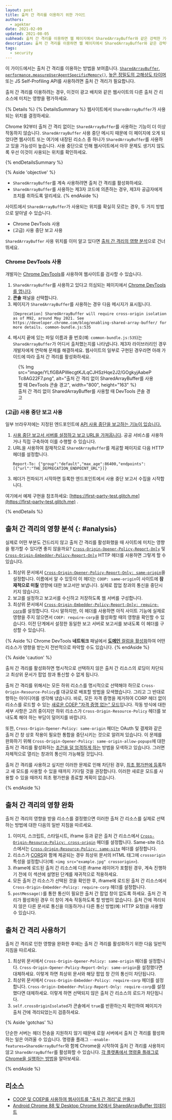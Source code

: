 ```yaml
---
layout: post
title: 출처 간 격리를 이용하기 위한 가이드
authors:
  - agektmr
date: 2021-02-09
updated: 2021-08-05
subhead: 출처 간 격리를 이용하면 웹 페이지에서 SharedArrayBuffer와 같은 강력한 기능을 사용할 수 있습니다. 이 문서에서는 웹사이트에서 출처 간 격리를 이용하는 방법을 설명합니다.
description: 출처 간 격리를 이용하면 웹 페이지에서 SharedArrayBuffer와 같은 강력한 기능을 사용할 수 있습니다. 이 문서에서는 웹사이트에서 출처 간 격리를 이용하는 방법을 설명합니다.
tags:
  - security
---
```


이 가이드에서는 출처 간 격리를 이용하는 방법을 보여줍니다. [`SharedArrayBuffer`](https://developer.mozilla.org/docs/Web/JavaScript/Reference/Global_Objects/SharedArrayBuffer), [`performance.measureUserAgentSpecificMemory()`](/monitor-total-page-memory-usage/), [높은 정밀도의 고해상도 타이머](https://developer.chrome.com/blog/cross-origin-isolated-hr-timers/) 또는 JS Self-Profiling API를 사용하려면 출처 간 격리가 필요합니다.

출처 간 격리를 이용하려는 경우, 이것이 광고 배치와 같은 웹사이트의 다른 출처 간 리소스에 미치는 영향을 평가하세요.

{% Details %} {% DetailsSummary %} 웹사이트에서 `SharedArrayBuffer`가 사용되는 위치를 결정하세요.

Chrome 92부터 출처 간 격리 없이는 `SharedArrayBuffer`를 사용하는 기능이 더 이상 작동하지 않습니다. `SharedArrayBuffer` 사용 중단 메시지 때문에 이 페이지에 오게 되었다면 웹사이트 또는 여기에 내장된 리소스 중 하나가 `SharedArrayBuffer`를 사용하고 있을 가능성이 높습니다. 사용 중단으로 인해 웹사이트에서 아무 문제도 생기지 않도록 우선 이것이 사용되는 위치를 확인하세요.

{% endDetailsSummary %}

{% Aside 'objective' %}

- `SharedArrayBuffer`를 계속 사용하려면 출처 간 격리를 활성화하세요.
- `SharedArrayBuffer`를 사용하는 제3자 코드에 의존하는 경우, 제3자 공급자에게 조치를 취하도록 알리세요. {% endAside %}

사이트에서 `SharedArrayBuffer`가 사용되는 위치를 확실히 모르는 경우, 두 가지 방법으로 알아낼 수 있습니다.

- Chrome DevTools 사용
- (고급) 사용 중단 보고 사용

`SharedArrayBuffer` 사용 위치를 이미 알고 있다면 [출처 간 격리의 영향 분석](#analysis)으로 건너뛰세요.

### Chrome DevTools 사용

개발자는 [Chrome DevTools](https://developers.google.com/web/tools/chrome-devtools/open)를 사용하여 웹사이트를 검사할 수 있습니다.

1. `SharedArrayBuffer`를 사용하고 있다고 의심되는 페이지에서 [Chrome DevTools를 엽니다](https://developers.google.com/web/tools/chrome-devtools/open).
2. **콘솔** 패널을 선택합니다.
3. 페이지가 `SharedArrayBuffer`를 사용하는 경우 다음 메시지가 표시됩니다.
    ```text
    [Deprecation] SharedArrayBuffer will require cross-origin isolation as of M92, around May 2021. See https://developer.chrome.com/blog/enabling-shared-array-buffer/ for more details. common-bundle.js:535
    ```
4. 메시지 끝에 있는 파일 이름과 줄 번호(예: `common-bundle.js:535`)는 `SharedArrayBuffer`가 어디서 출처했는지를 나타냅니다. 제3자 라이브러리인 경우 개발자에게 연락해 문제를 해결하세요. 웹사이트의 일부로 구현된 경우라면 아래 가이드에 따라 출처 간 격리를 활성화하세요.

<figure>{% Img src="image/YLflGBAPWecgtKJLqCJHSzHqe2J2/GOgkyjAabePTc8AG22F7.png", alt="출처 간 격리 없이 SharedArrayBuffer를 사용할 때 DevTools 콘솔 경고", width="800", height="163" %} <figcaption>출처 간 격리 없이 SharedArrayBuffer를 사용할 때 DevTools 콘솔 경고</figcaption></figure>

### (고급) 사용 중단 보고 사용

일부 브라우저에는 지정된 엔드포인트에 [API 사용 중단을 보고하는 기능이 있습니다.](https://wicg.github.io/deprecation-reporting/)

1. [사용 중단 보고서 서버를 설정하고 보고 URL을 가져옵니다](/coop-coep/#set-up-reporting-endpoint). 공공 서비스를 사용하거나 직접 구축하여 이를 수행할 수 있습니다.
2. URL을 사용하여 잠재적으로 `SharedArrayBuffer`를 제공할 페이지로 다음 HTTP 헤더를 설정합니다.
    ```http
    Report-To: {"group":"default","max_age":86400,"endpoints":[{"url":"THE_DEPRECATION_ENDPOINT_URL"}]}
    ```
3. 헤더가 전파되기 시작하면 등록한 엔드포인트에서 사용 중단 보고서 수집을 시작합니다.

여기에서 예제 구현을 참조하세요: [https://first-party-test.glitch.me](https://first-party-test.glitch.me) .

{% endDetails %}

## 출처 간 격리의 영향 분석 {: #analysis}

실제로 어떤 부분도 건드리지 않고 출처 간 격리를 활성화했을 때 사이트에 미치는 영향을 평가할 수 있다면 좋지 않을까요? [`Cross-Origin-Opener-Policy-Report-Only`](https://developer.mozilla.org/docs/Web/HTTP/Headers/Cross-Origin-Opener-Policy) 및 [`Cross-Origin-Embedder-Policy-Report-Only`](https://developer.mozilla.org/docs/Web/HTTP/Headers/Cross-Origin-Embedder-Policy) HTTP 헤더를 사용하면 그렇게 할 수 있습니다.

1. 최상위 문서에서 [`Cross-Origin-Opener-Policy-Report-Only: same-origin`](/coop-coep/#1.-set-the-cross-origin-opener-policy:-same-origin-header-on-the-top-level-document)을 설정합니다. 이름에서 알 수 있듯이 이 헤더는 `COOP: same-origin`이 사이트에 **잠재적으로 미칠** 영향에 대한 보고서만 보냅니다. 실제로 팝업 창과의 통신을 중단시키지 않습니다.
2. 보고를 설정하고 보고서를 수신하고 저장하도록 웹 서버를 구성합니다.
3. 최상위 문서에서 [`Cross-Origin-Embedder-Policy-Report-Only: require-corp`](/coop-coep/#3.-use-the-coep-report-only-http-header-to-assess-embedded-resources)를 설정합니다. 다시 말하지만, 이 헤더를 사용하면 아직 사이트 기능에 실제로 영향을 주지 않으면서 `COEP: require-corp`을 활성화할 때의 영향을 확인할 수 있습니다. 이전 단계에서 설정한 동일한 보고 서버로 보고서를 보내도록 이 헤더를 구성할 수 있습니다.

{% Aside %} Chrome DevTools **네트워크** 패널에서 [**도메인** 컬럼을 활성화](https://developers.google.com/web/tools/chrome-devtools/network#information)하여 어떤 리소스가 영향을 받는지 전반적으로 파악할 수도 있습니다. {% endAside %}

{% Aside 'caution' %}

출처 간 격리를 활성화하면 명시적으로 선택하지 않은 출처 간 리소스의 로딩이 차단되고 최상위 문서가 팝업 창과 통신할 수 없게 됩니다.

출처 간 격리를 위해서는 모든 하위 리소스를 명시적으로 선택해야 하므로 `Cross-Origin-Resource-Policy`를 대규모로 배포할 방법을 모색했습니다. 그리고 그 반대로 향하는 아이디어를 생각해 냈습니다. 바로, 모든 자격 증명을 제거하여 CORP 헤더 없이 리소스를 로드할 수 있는 [새로운 COEP "자격 증명 없는" 모드](https://github.com/mikewest/credentiallessness/)입니다. 작동 방식에 대한 세부 사항은 고려 중이지만 하위 리소스가 `Cross-Origin-Resource-Policy` 헤더를 보내도록 해야 하는 부담이 덜어지를 바랍니다.

또한, `Cross-Origin-Opener-Policy: same-origin` 헤더는 OAuth 및 결제와 같은 출처 간 창 상호 작용이 필요한 통합을 중단시키는 것으로 알려져 있습니다. 이 문제를 완화하기 위해 `Cross-Origin-Opener-Policy: same-origin-allow-popups`에 대한 출처 간 격리를 활성화하는 [조건을 덜 엄격하게 하는](https://github.com/whatwg/html/issues/6364) 방법을 모색하고 있습니다. 그러면 자체적으로 열리는 창과의 통신이 가능해질 것입니다.

출처 간 격리를 사용하고 싶지만 이러한 문제로 인해 차단된 경우, [최초 평가판에 등록](https://developer.chrome.com/blog/enabling-shared-array-buffer/#origin-trial)하고 새 모드를 사용할 수 있을 때까지 기다릴 것을 권장합니다. 이러한 새로운 모드를 사용할 수 있을 때까지 최초 평가판을 종료할 계획이 없습니다.

{% endAside %}

## 출처 간 격리의 영향 완화

출처 간 격리의 영향을 받을 리소스를 결정했으면 이러한 출처 간 리소스를 실제로 선택하는 방법에 대한 다음의 일반 지침을 따르세요.

1. 이미지, 스크립트, 스타일시트, iframe 등과 같은 출처 간 리소스에서 [`Cross-Origin-Resource-Policy: cross-origin`](https://resourcepolicy.fyi/#cross-origin) 헤더를 설정합니다. Same-site 리소스에서는 [`Cross-Origin-Resource-Policy: same-site`](https://resourcepolicy.fyi/#same-origin) 헤더를 설정합니다.
2. 리소스가 [CORS](/cross-origin-resource-sharing/)와 함께 제공되는 경우 최상위 문서의 HTML 태그에 `crossorigin` 특성을 설정합니다(예: `<img src="example.jpg" crossorigin>`).
3. iframe에 로드된 출처 간 리소스에 다른 iframe 레이어가 포함된 경우, 계속 진행하기 전에 이 섹션에 설명된 단계를 재귀적으로 적용하세요.
4. 모든 출처 간 리소스가 선택된 것을 확인한 후, iframe에 로드된 출처 간 리소스에서 `Cross-Origin-Embedder-Policy: require-corp` 헤더를 설정합니다.
5. `postMessage()`를 통한 통신이 필요한 출처 간 팝업 창이 없도록 하세요. 출처 간 격리가 활성화된 경우 이 창이 계속 작동하도록 할 방법이 없습니다. 출처 간에 격리되지 않은 다른 문서로 통신을 이동하거나 다른 통신 방법(예: HTTP 요청)을 사용할 수 있습니다.

## 출처 간 격리 사용하기

출처 간 격리로 인한 영향을 완화한 후에는 출처 간 격리를 활성화하기 위한 다음 일반적 지침을 따르세요.

1. 최상위 문서에서 `Cross-Origin-Opener-Policy: same-origin` 헤더를 설정합니다. `Cross-Origin-Opener-Policy-Report-Only: same-origin`을 설정했다면 대체하세요. 이렇게 하면 최상위 문서와 해당 팝업 창 간의 통신이 차단됩니다.
2. 최상위 문서에서 `Cross-Origin-Embedder-Policy: require-corp` 헤더를 설정합니다. `Cross-Origin-Embedder-Policy-Report-Only: require-corp`를 설정했다면 대체하세요. 이렇게 하면 선택되지 않은 출처 간 리소스의 로드가 차단됩니다.
3. `self.crossOriginIsolated`가 콘솔에서 `true`를 반환하는지 확인하여 페이지가 출처 간에 격리되었는지 검증하세요.

{% Aside 'gotchas' %}

단순한 서버는 헤더 전송을 지원하지 않기 때문에 로컬 서버에서 출처 간 격리를 활성화하는 일은 어려울 수 있습니다. 명령줄 플래그 `--enable-features=SharedArrayBuffer`와 함께 Chrome을 시작하여 출처 간 격리를 사용하지 않고 `SharedArrayBuffer`를 활성화할 수 있습니다. [각 플랫폼에서 명령줄 플래그로 Chrome을 실행하는 방법](https://www.chromium.org/developers/how-tos/run-chromium-with-flags)을 알아보세요.

{% endAside %}

## 리소스

- [COOP 및 COEP를 사용하여 웹사이트를 "출처 간 격리"로 만들기](/coop-coep/)
- [Android Chrome 88 및 Desktop Chrome 92에서 SharedArrayBuffer 업데이트](https://developer.chrome.com/blog/enabling-shared-array-buffer/)
